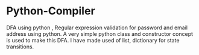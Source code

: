 # Python-Compiler


DFA using python , Regular expression validation for password and email address using python.
A very simple python class and constructor concept is used to make this DFA.
I have made used of list, dictionary for state transitions.
